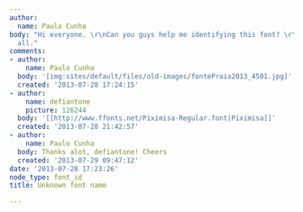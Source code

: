```yaml
---
author:
  name: Paulo Cunha
body: "Hi everyone. \r\nCan you guys help me identifying this font? \r\nThank you
  all."
comments:
- author:
    name: Paulo Cunha
  body: '[img:sites/default/files/old-images/fontePraia2013_4501.jpg]'
  created: '2013-07-28 17:24:15'
- author:
    name: defiantone
    picture: 126244
  body: '[[http://www.ffonts.net/Piximisa-Regular.font|Piximisa]]'
  created: '2013-07-28 21:42:57'
- author:
    name: Paulo Cunha
  body: Thanks alot, defiantone! Cheers
  created: '2013-07-29 09:47:12'
date: '2013-07-28 17:23:26'
node_type: font_id
title: Unknown font name

---
```

